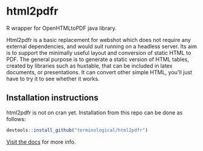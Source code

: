 # html2pdfr

R wrapper for OpenHTMLtoPDF java library.

Html2pdfr is a basic replacement for webshot which does not require any external dependencies, and would suit running on a headless server. Its aim is to support the minimally useful layout and conversion of static HTML to PDF. The general purpose is to generate a static version of HTML tables, created by libraries such as huxtable, that can be included in latex documents, or presentations. It can convert other simple HTML, you'll just have to try it to see whether it works. 

## Installation instructions

html2pdfr is not on cran yet. Installation from this repo can be done as follows:

```R
devtools::install_github("terminological/html2pdfr")
```

[Visit the docs](https://terminological.github.io/html2pdfr/) for more info.
